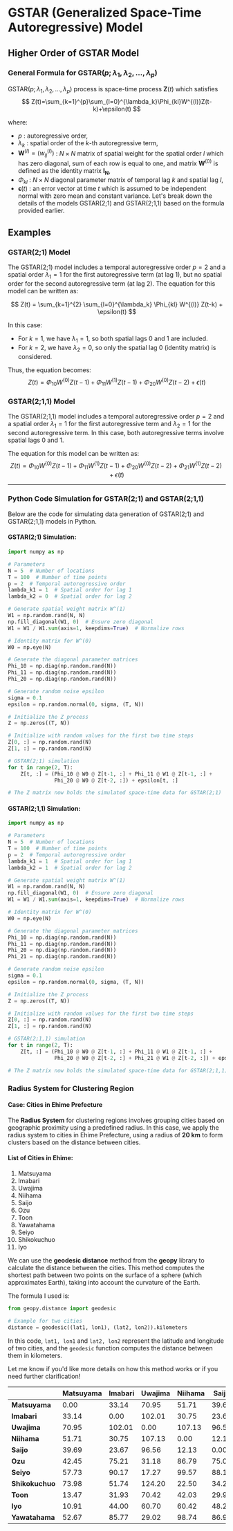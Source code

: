 # GSTAR (Generalized Space-Time Autoregressive) Model

## Higher Order of GSTAR Model
### General Formula for GSTAR($p; \lambda_1,\lambda_2,\dots,\lambda_p$)
GSTAR($p; \lambda_1,\lambda_2,\dots,\lambda_p$) process is space-time process $\mathbf{Z}(t)$ which satisfies
$$
Z(t)=\sum_{k=1}^{p}\sum_{l=0}^{\lambda_k}\Phi_{kl}W^{(l)}Z(t-k)+\epsilon(t)
$$

where:
- $p$ : autoregressive order,
- $\lambda_k$ : spatial order of the $k$-th autoregressive term,
- $\mathbf{W}^{(l)} = (w_{ij}^{(l)})$ : $N\times N$ matrix of spatial weight for the spatial order $l$ which has zero diagonal, sum of each row is equal to one, and matrix $\mathbf{W}^{(0)}$ is defined as the identity matrix $\mathbf{I_N}$,
- $\Phi_{kl}$ : $N\times N$ diagonal parameter matrix of temporal lag $k$ and spatial lag $l$,
- $\mathbf{\epsilon}(t)$ : an error vector at time $t$ which is assumed to be independent normal with zero mean and constant variance.
Let's break down the details of the models GSTAR(2;1) and GSTAR(2;1,1) based on the formula provided earlier.

## Examples
### GSTAR(2;1) Model

The GSTAR(2;1) model includes a temporal autoregressive order $p=2$ and a spatial order $\lambda_1=1$ for the first autoregressive term (at lag 1), but no spatial order for the second autoregressive term (at lag 2). The equation for this model can be written as:

$$
Z(t) = \sum_{k=1}^{2} \sum_{l=0}^{\lambda_k} \Phi_{kl} W^{(l)} Z(t-k) + \epsilon(t)
$$

In this case:
- For $k=1$, we have $\lambda_1=1$, so both spatial lags 0 and 1 are included.
- For $k=2$, we have $\lambda_2=0$, so only the spatial lag 0 (identity matrix) is considered.

Thus, the equation becomes:
$$
Z(t) = \Phi_{10} W^{(0)} Z(t-1) + \Phi_{11} W^{(1)} Z(t-1) + \Phi_{20} W^{(0)} Z(t-2) + \epsilon(t)
$$

<!-- where:
- $\Phi_{10}$ is a diagonal matrix of autoregressive parameters for temporal lag 1 and spatial lag 0.
- $\Phi_{11}$ is a diagonal matrix of autoregressive parameters for temporal lag 1 and spatial lag 1.
- $\Phi_{20}$ is a diagonal matrix of autoregressive parameters for temporal lag 2 and spatial lag 0.
- $W^{(0)}$ is the identity matrix, so it refers to self-influence at the previous time steps.
- $W^{(1)}$ is the spatial weight matrix for spatial lag 1. -->

### GSTAR(2;1,1) Model

The GSTAR(2;1,1) model includes a temporal autoregressive order $p=2$ and a spatial order $\lambda_1=1$ for the first autoregressive term and $\lambda_2=1$ for the second autoregressive term. In this case, both autoregressive terms involve spatial lags 0 and 1.

The equation for this model can be written as:
$$
Z(t) = \Phi_{10} W^{(0)} Z(t-1) + \Phi_{11} W^{(1)} Z(t-1) + \Phi_{20} W^{(0)} Z(t-2) + \Phi_{21} W^{(1)} Z(t-2) + \epsilon(t)
$$

<!-- where:
- $\Phi_{10}$ is a diagonal matrix of autoregressive parameters for temporal lag 1 and spatial lag 0.
- $\Phi_{11}$ is a diagonal matrix of autoregressive parameters for temporal lag 1 and spatial lag 1.
- $\Phi_{20}$ is a diagonal matrix of autoregressive parameters for temporal lag 2 and spatial lag 0.
- $\Phi_{21}$ is a diagonal matrix of autoregressive parameters for temporal lag 2 and spatial lag 1.
- $W^{(0)}$ is the identity matrix for spatial lag 0.
- $W^{(1)}$ is the spatial weight matrix for spatial lag 1. -->

---

### Python Code Simulation for GSTAR(2;1) and GSTAR(2;1,1)

Below are the code for simulating data generation of GSTAR(2;1) and GSTAR(2;1,1) models in Python.

#### GSTAR(2;1) Simulation:

```python
import numpy as np

# Parameters
N = 5  # Number of locations
T = 100  # Number of time points
p = 2  # Temporal autoregressive order
lambda_k1 = 1  # Spatial order for lag 1
lambda_k2 = 0  # Spatial order for lag 2

# Generate spatial weight matrix W^(1)
W1 = np.random.rand(N, N)
np.fill_diagonal(W1, 0)  # Ensure zero diagonal
W1 = W1 / W1.sum(axis=1, keepdims=True)  # Normalize rows

# Identity matrix for W^(0)
W0 = np.eye(N)

# Generate the diagonal parameter matrices
Phi_10 = np.diag(np.random.rand(N))
Phi_11 = np.diag(np.random.rand(N))
Phi_20 = np.diag(np.random.rand(N))

# Generate random noise epsilon
sigma = 0.1
epsilon = np.random.normal(0, sigma, (T, N))

# Initialize the Z process
Z = np.zeros((T, N))

# Initialize with random values for the first two time steps
Z[0, :] = np.random.rand(N)
Z[1, :] = np.random.rand(N)

# GSTAR(2;1) simulation
for t in range(2, T):
    Z[t, :] = (Phi_10 @ W0 @ Z[t-1, :] + Phi_11 @ W1 @ Z[t-1, :] + 
               Phi_20 @ W0 @ Z[t-2, :]) + epsilon[t, :]

# The Z matrix now holds the simulated space-time data for GSTAR(2;1)
```

#### GSTAR(2;1,1) Simulation:

```python
import numpy as np

# Parameters
N = 5  # Number of locations
T = 100  # Number of time points
p = 2  # Temporal autoregressive order
lambda_k1 = 1  # Spatial order for lag 1
lambda_k2 = 1  # Spatial order for lag 2

# Generate spatial weight matrix W^(1)
W1 = np.random.rand(N, N)
np.fill_diagonal(W1, 0)  # Ensure zero diagonal
W1 = W1 / W1.sum(axis=1, keepdims=True)  # Normalize rows

# Identity matrix for W^(0)
W0 = np.eye(N)

# Generate the diagonal parameter matrices
Phi_10 = np.diag(np.random.rand(N))
Phi_11 = np.diag(np.random.rand(N))
Phi_20 = np.diag(np.random.rand(N))
Phi_21 = np.diag(np.random.rand(N))

# Generate random noise epsilon
sigma = 0.1
epsilon = np.random.normal(0, sigma, (T, N))

# Initialize the Z process
Z = np.zeros((T, N))

# Initialize with random values for the first two time steps
Z[0, :] = np.random.rand(N)
Z[1, :] = np.random.rand(N)

# GSTAR(2;1,1) simulation
for t in range(2, T):
    Z[t, :] = (Phi_10 @ W0 @ Z[t-1, :] + Phi_11 @ W1 @ Z[t-1, :] + 
               Phi_20 @ W0 @ Z[t-2, :] + Phi_21 @ W1 @ Z[t-2, :]) + epsilon[t, :]

# The Z matrix now holds the simulated space-time data for GSTAR(2;1,1)
```

### Radius System for Clustering Region
#### Case: Cities in Ehime Prefecture
The **Radius System** for clustering regions involves grouping cities based on geographic proximity using a predefined radius. In this case, we apply the radius system to cities in Ehime Prefecture, using a radius of **20 km** to form clusters based on the distance between cities.

#### List of Cities in Ehime:
1. Matsuyama
2. Imabari
3. Uwajima
4. Niihama
5. Saijo
6. Ozu
7. Toon
8. Yawatahama
9. Seiyo
10. Shikokuchuo
11. Iyo

We can use the **geodesic distance** method from the **geopy** library to calculate the distance between the cities. This method computes the shortest path between two points on the surface of a sphere (which approximates Earth), taking into account the curvature of the Earth.

<!-- ### Why Geodesic Distance?
- **Accuracy**: The geodesic distance is more accurate than simpler calculations (like Euclidean distance) for geographic coordinates, as it accounts for the Earth's spherical shape.
- **Practical Use**: It’s commonly used for geographic and spatial analyses because it provides realistic distances over long ranges. -->

The formula I used is:
```python
from geopy.distance import geodesic

# Example for two cities
distance = geodesic((lat1, lon1), (lat2, lon2)).kilometers
```

In this code, `lat1, lon1` and `lat2, lon2` represent the latitude and longitude of two cities, and the `geodesic` function computes the distance between them in kilometers.

Let me know if you'd like more details on how this method works or if you need further clarification!

|             | Matsuyama | Imabari  | Uwajima  | Niihama  | Saijo    | Ozu     | Seiyo   | Shikokuchuo | Toon    | Iyo     | Yawatahama |
|-------------|-----------|----------|----------|----------|----------|---------|---------|-------------|---------|---------|------------|
| **Matsuyama**   | 0.00      | 33.14    | 70.95    | 51.71    | 39.69    | 42.45   | 57.73   | 73.98       | 13.47   | 10.91   | 52.67      |
| **Imabari**     | 33.14     | 0.00     | 102.01   | 30.75    | 23.67    | 75.21   | 90.17   | 51.74       | 31.93   | 44.00   | 85.77      |
| **Uwajima**     | 70.95     | 102.01   | 0.00     | 107.13   | 96.56    | 31.18   | 17.27   | 124.20      | 70.42   | 60.70   | 29.02      |
| **Niihama**     | 51.71     | 30.75    | 107.13   | 0.00     | 12.13    | 86.79   | 99.57   | 22.50       | 42.03   | 60.42   | 98.74      |
| **Saijo**       | 39.69     | 23.67    | 96.56    | 12.13    | 0.00     | 75.06   | 88.19   | 34.29       | 29.96   | 48.29   | 86.92      |
| **Ozu**         | 42.45     | 75.21    | 31.18    | 86.79    | 75.06    | 0.00    | 17.27   | 99.57       | 52.95   | 40.89   | 15.62      |
| **Seiyo**       | 57.73     | 90.17    | 17.27    | 99.57    | 88.19    | 17.27   | 0.00    | 112.46      | 68.61   | 56.24   | 22.57      |
| **Shikokuchuo** | 73.98     | 51.74    | 124.20   | 22.50    | 34.29    | 99.57   | 112.46  | 0.00        | 53.58   | 72.14   | 111.00     |
| **Toon**        | 13.47     | 31.93    | 70.42    | 42.03    | 29.96    | 52.95   | 68.61   | 53.58       | 0.00    | 21.77   | 62.16      |
| **Iyo**         | 10.91     | 44.00    | 60.70    | 60.42    | 48.29    | 40.89   | 56.24   | 72.14       | 21.77   | 0.00    | 51.45      |
| **Yawatahama**  | 52.67     | 85.77    | 29.02    | 98.74    | 86.92    | 15.62   | 22.57   | 111.00      | 62.16   | 51.45   | 0.00       |

